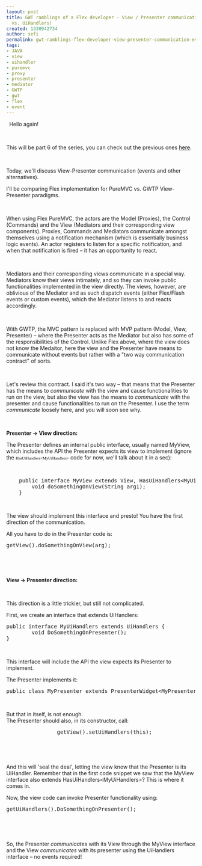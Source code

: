 ```yaml
---
layout: post
title: GWT ramblings of a Flex developer - View / Presenter communication (events
  vs. UiHandlers)
created: 1330942734
author: sefi
permalink: gwt-ramblings-flex-developer-view-presenter-communication-events-vs-uihandlers
tags:
- JAVA
- view
- uihandler
- puremvc
- proxy
- presenter
- mediator
- GWTP
- gwt
- flex
- event
---
```

<p>&nbsp;<span style="text-align: left; ">&nbsp;Hello again!</span></p>
<p>&nbsp;</p>
<p class="MsoNormal" style="text-align:left;direction:ltr;unicode-bidi:embed"><o:p></o:p></p>
<p class="MsoNormal" style="text-align:left;direction:ltr;unicode-bidi:embed">This will be part 6 of the series, you can check out the previous ones&nbsp;<a href="http://www.tikalk.com/java/forums/gwt-ramblings-flex-developer-intro"><span style="color: windowtext; ">here</span></a>.</p>
<p class="MsoNormal" style="text-align:left;direction:ltr;unicode-bidi:embed"><o:p></o:p></p>
<p class="MsoNormal" style="text-align:left;direction:ltr;unicode-bidi:embed">&nbsp;</p>
<p class="MsoNormal" style="text-align:left;direction:ltr;unicode-bidi:embed">Today, we'll discuss View-Presenter communication (events and other alternatives).</p>
<p class="MsoNormal" style="text-align:left;direction:ltr;unicode-bidi:embed">I'll be comparing Flex implementation for PureMVC vs. GWTP View-Presenter paradigms.</p>
<p class="MsoNormal" style="text-align:left;direction:ltr;unicode-bidi:embed"><o:p></o:p></p>
<p class="MsoNormal" style="text-align:left;direction:ltr;unicode-bidi:embed">&nbsp;</p>
<!--break-->
<p class="MsoNormal" style="text-align:left;direction:ltr;unicode-bidi:embed">When using Flex PureMVC, the actors are the Model (Proxies), the Control (Commands) and the View (Mediators and their corresponding view components). Proxies, Commands and Mediators communicate amongst themselves using a notification mechanism (which is essentially business logic events). An actor registers to listen for a specific notification, and when that notification is fired &ndash; it has an opportunity to react.</p>
<p class="MsoNormal" style="text-align:left;direction:ltr;unicode-bidi:embed"><o:p></o:p></p>
<p class="MsoNormal" style="text-align:left;direction:ltr;unicode-bidi:embed">&nbsp;</p>
<p class="MsoNormal" style="text-align:left;direction:ltr;unicode-bidi:embed">Mediators and their corresponding views communicate in a special way. Mediators know their views intimately, and so they can invoke public functionalities implemented in the view directly. The views, however, are oblivious of the Mediator and as such dispatch events (either Flex/Flash events or custom events), which the Mediator listens to and reacts accordingly.<o:p></o:p></p>
<p class="MsoNormal" style="text-align:left;direction:ltr;unicode-bidi:embed">&nbsp;</p>
<p class="MsoNormal" style="text-align:left;direction:ltr;unicode-bidi:embed">With GWTP, the MVC pattern is replaced with MVP pattern (Model, View, Presenter) &ndash; where the Presenter acts as the Mediator but also has some of the responsibilities of the Control. Unlike Flex above, where the view does not know the Medaitor, here the view and the Presenter have means to communicate without events but rather with a &quot;two way communication contract&quot; of sorts. <o:p></o:p></p>
<p class="MsoNormal" style="text-align:left;direction:ltr;unicode-bidi:embed">&nbsp;</p>
<p class="MsoNormal" style="text-align:left;direction:ltr;unicode-bidi:embed">Let's review this contract. I said it's two way &ndash; that means that the Presenter has the means to <i>communicate</i> with the view and cause functionalities to run on the view, but also the view has the means to <i>communicate</i> with the presenter and cause functionalities to run on the Presenter. I use the term <i>communicate</i> loosely here, and you will soon see why.<o:p></o:p></p>
<p class="MsoNormal" style="text-align:left;direction:ltr;unicode-bidi:embed">&nbsp;</p>
<p class="MsoNormal" style="text-align:left;direction:ltr;unicode-bidi:embed"><b>Presenter -&gt; View direction:</b></p>
<p class="MsoNormal" style="text-align:left;direction:ltr;unicode-bidi:embed">The Presenter defines an internal public interface, usually named MyView, which includes the API the Presenter expects its view to implement (ignore the <span style="font-size: 8pt; line-height: 115%; font-family: Consolas; color: black; ">HasUiHandlers&lt;MyUiHandlers&gt;</span> code for now, we'll talk about it in a sec):</p>
<p class="MsoNormal" style="text-align:left;direction:ltr;unicode-bidi:embed"><o:p></o:p></p>
<p class="MsoNormal" style="text-align:left;direction:ltr;unicode-bidi:embed">&nbsp;</p>
<pre title="code" class="brush: java;">
	public interface MyView extends View, HasUiHandlers&lt;MyUiHandlers&gt; {
		void doSomethingOnView(String arg1);
	}
</pre>
<p class="MsoNormal" style="text-align:left;direction:ltr;unicode-bidi:embed">&nbsp;</p>
<p class="MsoNormal" style="text-align:left;direction:ltr;unicode-bidi:embed">The view should implement this interface and presto! You have the first direction of the communication.</p>
<p class="MsoNormal" style="text-align:left;direction:ltr;unicode-bidi:embed">All you have to do in the Presenter code is:</p>
<pre title="code" class="brush: java;">
getView().doSomethingOnView(arg);</pre>
<p class="MsoNormal" style="text-align:left;direction:ltr;unicode-bidi:embed">&nbsp;</p>
<p class="MsoNormal" style="text-align:left;direction:ltr;unicode-bidi:embed"><o:p></o:p></p>
<p class="MsoNormal" style="text-align:left;direction:ltr;unicode-bidi:embed">&nbsp;</p>
<p class="MsoNormal" style="text-align:left;direction:ltr;unicode-bidi:embed"><b>View -&gt; Presenter direction:<o:p></o:p></b></p>
<p class="MsoNormal" style="text-align:left;direction:ltr;unicode-bidi:embed">&nbsp;</p>
<p class="MsoNormal" style="text-align:left;direction:ltr;unicode-bidi:embed">This direction is a little trickier, but still not complicated.</p>
<p class="MsoNormal" style="text-align:left;direction:ltr;unicode-bidi:embed">First, we create an interface that extends UiHandlers:</p>
<p class="MsoNormal" style="text-align:left;direction:ltr;unicode-bidi:embed"><o:p></o:p></p>
<pre title="code" class="brush: java;">
public interface MyUiHandlers extends UiHandlers {
        void DoSomethingOnPresenter();
}
</pre>
<p class="MsoNormal" style="text-align:left;direction:ltr;unicode-bidi:embed">&nbsp;</p>
<p class="MsoNormal" style="text-align:left;direction:ltr;unicode-bidi:embed">This interface will include the API the view expects its Presenter to implement.</p>
<p class="MsoNormal" style="margin-bottom:0in;margin-bottom:.0001pt;text-align:
left;line-height:normal;mso-layout-grid-align:none;text-autospace:none;
direction:ltr;unicode-bidi:embed">The Presenter implements it:</p>
<pre title="code" class="brush: java;">
public class MyPresenter extends PresenterWidget&lt;MyPresenter.MyView&gt; implements MyUiHandlers {
</pre>
<p class="MsoNormal" style="margin-bottom:0in;margin-bottom:.0001pt;text-align:
left;line-height:normal;mso-layout-grid-align:none;text-autospace:none;
direction:ltr;unicode-bidi:embed">&nbsp;</p>
<p class="MsoNormal" style="margin-bottom:0in;margin-bottom:.0001pt;text-align:
left;line-height:normal;mso-layout-grid-align:none;text-autospace:none;
direction:ltr;unicode-bidi:embed">But that in itself, is not enough.<br />
The Presenter should also, in its constructor, call:</p>
<pre title="code" class="brush: java;">
                getView().setUiHandlers(this);
</pre>
<p class="MsoNormal" style="margin-bottom:0in;margin-bottom:.0001pt;text-align:
left;line-height:normal;mso-layout-grid-align:none;text-autospace:none;
direction:ltr;unicode-bidi:embed">&nbsp;</p>
<p class="MsoNormal" style="margin-bottom:0in;margin-bottom:.0001pt;text-align:
left;line-height:normal;mso-layout-grid-align:none;text-autospace:none;
direction:ltr;unicode-bidi:embed">&nbsp;</p>
<p class="MsoNormal" style="text-align:left;direction:ltr;unicode-bidi:embed">And this will 'seal the deal', letting the view know that the Presenter is its UiHandler. Remember that in the first code snippet we saw that the MyView interface also extends HasUiHandlers&lt;MyUiHandlers&gt;? This is where it comes in.</p>
<p class="MsoNormal" style="text-align:left;direction:ltr;unicode-bidi:embed"><o:p></o:p></p>
<p class="MsoNormal" style="text-align:left;direction:ltr;unicode-bidi:embed">Now, the view code can invoke Presenter functionality using:</p>
<pre title="code" class="brush: java;">
getUiHandlers().DoSomethingOnPresenter();</pre>
<p class="MsoNormal" style="text-align:left;direction:ltr;unicode-bidi:embed">&nbsp;</p>
<p class="MsoNormal" style="text-align:left;direction:ltr;unicode-bidi:embed">&nbsp;</p>
<p class="MsoNormal" style="text-align:left;direction:ltr;unicode-bidi:embed">So, the Presenter <i>communicates</i> with its View through the MyView interface and the View <i>communicates</i> with its presenter using the UiHandlers interface &ndash; no events required!<o:p></o:p></p>
<p class="MsoNormal" style="text-align:left;direction:ltr;unicode-bidi:embed"><o:p>&nbsp;</o:p></p>
<p>&nbsp;</p>
